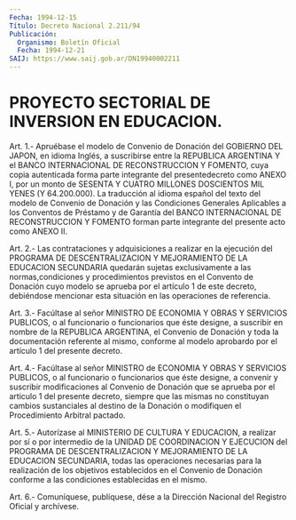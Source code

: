 ```yaml
---
Fecha: 1994-12-15
Título: Decreto Nacional 2.211/94
Publicación:
  Organismo: Boletín Oficial
  Fecha: 1994-12-21
SAIJ: https://www.saij.gob.ar/DN19940002211
---
```

# PROYECTO SECTORIAL DE INVERSION EN EDUCACION.

<a id="1"></a>
Art.  1.-  Apruébase  el  modelo  de  Convenio de Donación del GOBIERNO  DEL  JAPON,  en  idioma  Inglés, a suscribirse  entre  la REPUBLICA ARGENTINA Y el BANCO INTERNACIONAL  DE  RECONSTRUCCION  Y FOMENTO,    cuya  copia  autenticada  forma  parte  integrante  del presentedecreto  como  ANEXO  I,  por  un monto de SESENTA Y CUATRO MILLONES  DOSCIENTOS  MIL YENES (Y 64.200.000).  La  traducción  al idioma español del texto  del  modelo de Convenio de Donación y las Condiciones Generales Aplicables  a  los Conventos de Préstamo y de Garantía  del  BANCO  INTERNACIONAL  DE  RECONSTRUCCION  Y  FOMENTO forman  parte  integrante  del  presente  acto    como   ANEXO  II.

<a id="2"></a>
Art.  2.-  Las contrataciones y adquisiciones a realizar en la ejecución del PROGRAMA  DE  DESCENTRALIZACION  Y MEJORAMIENTO DE LA EDUCACION  SECUNDARIA  quedarán  sujetas  exclusivamente    a   las normas,condiciones  y  procedimientos  previstos  en el Convento de Donación cuyo modelo se aprueba por el artículo 1 de  este decreto, debiéndose   mencionar  esta  situación  en  las  operaciones    de referencia.

<a id="3"></a>
Art.  3.-  Facúltase  al  señor MINISTRO DE ECONOMIA Y OBRAS Y SERVICIOS  PUBLICOS,  o  al funcionario  o  funcionarios  que  éste designe,  a  suscribir en nombre  de  la  REPUBLICA  ARGENTINA,  el Convenio de Donación  y  toda  la documentación referente al mismo, conforme  al  modelo  aprobardo por  el  artículo  1  del  presente decreto.

<a id="4"></a>
Art.  4.-  Facúltase  al  señor MINISTRO de ECONOMIA Y OBRAS Y SERVICIOS  PUBLICOS,  o  al funcionario  o  funcionarios  que  éste designe,  a  convenir y suscribir  modificaciones  al  Convenio  de Donación que se  aprueba  por  el  articulo 1 del presente decreto, siempre  que  las  mismas no constituyan  cambios  sustanciales  al destino  de la Donación  o  modifiquen  el  Procedimiento  Arbitral pactado.

<a id="5"></a>
Art.  5.-  Autorízase  al MINISTERIO DE CULTURA Y EDUCACION, a realizar por sí o por intermedio  de  la  UNIDAD  DE COORDINACION Y EJECUCION  del PROGRAMA DE DESCENTRALIZACION Y MEJORAMIENTO  DE  LA EDUCACION SECUNDARIA,  todas  las  operaciones  necesarias  para la realización  de  los  objetivos  establecidos  en  el  Convenio  de Donación  conforme  a  las  condiciones  establecidas  en el mismo.

<a id="6"></a>
Art. 6.- Comuníquese, publíquese, dése a la Dirección Nacional del Registro Oficial y archívese.